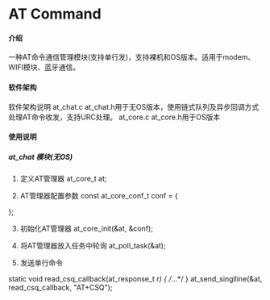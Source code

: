# AT Command

#### 介绍
一种AT命令通信管理模块(支持单行发)，支持裸机和OS版本。适用于modem、WIFI模块、蓝牙通信。

#### 软件架构
软件架构说明
at_chat.c at_chat.h用于无OS版本，使用链式队列及异步回调方式处理AT命令收发，支持URC处理。
at_core.c at_core.h用于OS版本
#### 使用说明

##### at_chat 模块(无OS)

1.  定义AT管理器
    at_core_t at;  
	
2.  AT管理器配置参数
const at_core_conf_t conf = { 
	
};

3.  初始化AT管理器
at_core_init(&at, &conf);

4.  将AT管理器放入任务中轮询
at_poll_task(&at);

5.  发送单行命令

static void read_csq_callback(at_response_t *r)
{
	/*...*/
}
at_send_singlline(&at, read_csq_callback, "AT+CSQ");

